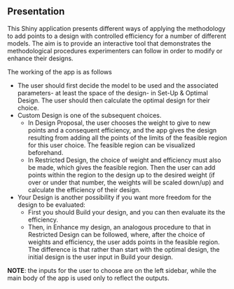 Presentation
------------

This Shiny application presents different ways of applying the
methodology to add points to a design with controlled efficiency for a
number of different models. The aim is to provide an interactive tool
that demonstrates the methodological procedures experimenters can follow
in order to modify or enhance their designs.

The working of the app is as follows

-   The user should first decide the model to be used and the associated
    parameters- at least the space of the design- in Set-Up & Optimal
    Design. The user should then calculate the optimal design for their
    choice.
-   Custom Design is one of the subsequent choices.
    -   In Design Proposal, the user chooses the weight to give to new
        points and a consequent efficiency, and the app gives the design
        resulting from adding all the points of the limits of the
        feasible region for this user choice. The feasible region can be
        visualized beforehand.
    -   In Restricted Design, the choice of weight and efficiency must
        also be made, which gives the feasible region. Then the user can
        add points within the region to the design up to the desired
        weight (if over or under that number, the weights will be scaled
        down/up) and calculate the efficiency of their design.
-   Your Design is another possibility if you want more freedom for the
    design to be evaluated:
    -   First you should Build your design, and you can then evaluate
        its the efficiency.
    -   Then, in Enhance my design, an analogous procedure to that in
        Restricted Design can be followed, where, after the choice of
        weights and efficiency, the user adds points in the feasible
        region. The difference is that rather than start with the
        optimal design, the initial design is the user input in Build
        your design.

**NOTE**: the inputs for the user to choose are on the left sidebar,
while the main body of the app is used only to reflect the outputs.
